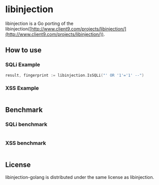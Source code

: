 # libinjection
libinjection is a Go porting of the libinjection([http://www.client9.com/projects/libinjection/](http://www.client9.com/projects/libinjection/)).

## How to use
### SQLi Example
```go
result, fingerprint := libinjection.IsSQLi("' OR '1'='1' --")
```

### XSS Example
```go

```

## Benchmark
### SQLi benchmark
```go

```

### XSS benchmark
```go

```

## License
libinjection-golang is distributed under the same license as libinjection.